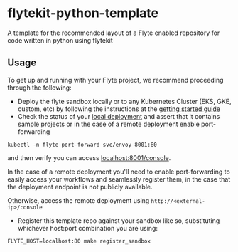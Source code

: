 # flytekit-python-template
A template for the recommended layout of a Flyte enabled repository for code written in python using flytekit

## Usage
To get up and running with your Flyte project, we recommend proceeding through the following:

* Deploy the flyte sandbox locally or to any Kubernetes Cluster (EKS, GKE, custom, etc) by following the instructions at
   the [getting started guide](https://flyte.readthedocs.io/en/latest/administrator/install/getting_started.html#getting-started)
* Check the status of your [local deployment](http://localhost/console) and assert that it contains sample projects or
   in the case of a remote deployment enable port-forwarding
   
```shell
kubectl -n flyte port-forward svc/envoy 8001:80
```

and then verify you can access [localhost:8001/console](localhost:8001/console).

In the case of a remote deployment you'll need to enable port-forwarding to easily access your workflows and seamlessly register them,
in the case that the deployment endpoint is not publicly available.

Otherwise, access the remote deployment using ``http://<external-ip>/console``

* Register this template repo against your sandbox like so, substituting whichever host:port combination you are using:

```shell
FLYTE_HOST=localhost:80 make register_sandbox
```
